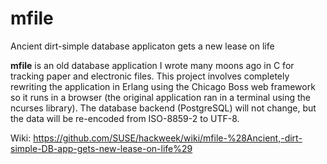 mfile
=====

Ancient dirt-simple database applicaton gets a new lease on life

<b>mfile</b> is an old database application I wrote many moons ago in
C for tracking paper and electronic files. This project involves
completely rewriting the application in Erlang using the Chicago Boss
web framework so it runs in a browser (the original application ran in
a terminal using the ncurses library). The database backend
(PostgreSQL) will not change, but the data will be re-encoded from
ISO-8859-2 to UTF-8.

Wiki:
https://github.com/SUSE/hackweek/wiki/mfile-%28Ancient,-dirt-simple-DB-app-gets-new-lease-on-life%29
